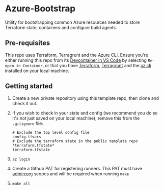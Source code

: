 # Azure-Bootstrap

Utility for bootstrapping common Azure resources needed to store Terraform state, containers and configure build agents.

## Pre-requisites

This repo uses Terraform, Terragrunt and the Azure CLI. Ensure you're either running this repo from its [Devcontainer in VS Code](https://code.visualstudio.com/docs/devcontainers/containers) by selecting `Re-open in Container`, or that you have [Terraform](https://developer.hashicorp.com/terraform/downloads), [Terragrunt](https://terragrunt.gruntwork.io/docs/getting-started/install/) and the [az cli](https://learn.microsoft.com/en-us/cli/azure/install-azure-cli) installed on your local machine. 

## Getting started

1. Create a new private repository using this template repo, then clone and check it out.

2. If you wish to check in your state and config (we recommend you do so it's not just saved on your local machine), remove this from the `.gitignore` file:

    ```
    # Exclude the top level config file
    config.tfvars
    # Exclude the terraform state in the public template repo
    *terraform.tfstate*
    terraform.tfstate
    ```

3. `az login`

4. Create a Github PAT for registering runners. This PAT must have [admin:org](https://docs.github.com/en/rest/actions/self-hosted-runners?apiVersion=2022-11-28#create-a-registration-token-for-an-organization) scopes and will be required when running `make`

5. `make all`
